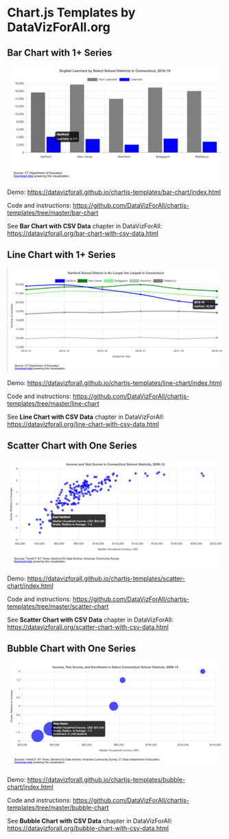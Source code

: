 # Chart.js Templates by DataVizForAll.org

## Bar Chart with 1+ Series

![Bar chart with any number of series](./images/bar-chart.png)

Demo: https://datavizforall.github.io/chartjs-templates/bar-chart/index.html

Code and instructions: https://github.com/DataVizForAll/chartjs-templates/tree/master/bar-chart

See **Bar Chart with CSV Data** chapter in DataVizForAll: https://datavizforall.org/bar-chart-with-csv-data.html


## Line Chart with 1+ Series

![Line chart with any number of series](./images/line-chart.png)

Demo: https://datavizforall.github.io/chartjs-templates/line-chart/index.html

Code and instructions: https://github.com/DataVizForAll/chartjs-templates/tree/master/line-chart

See **Line Chart with CSV Data** chapter in DataVizForAll: https://datavizforall.org/line-chart-with-csv-data.html


## Scatter Chart with One Series

![Scatter chart with one series](./images/scatter-chart.png)

Demo: https://datavizforall.github.io/chartjs-templates/scatter-chart/index.html

Code and instructions: https://github.com/DataVizForAll/chartjs-templates/tree/master/scatter-chart

See **Scatter Chart with CSV Data** chapter in DataVizForAll: https://datavizforall.org/scatter-chart-with-csv-data.html


## Bubble Chart with One Series

![Bubble chart with one series](./images/bubble-chart.png)

Demo: https://datavizforall.github.io/chartjs-templates/bubble-chart/index.html

Code and instructions: https://github.com/DataVizForAll/chartjs-templates/tree/master/bubble-chart

See **Bubble Chart with CSV Data** chapter in DataVizForAll: https://datavizforall.org/bubble-chart-with-csv-data.html